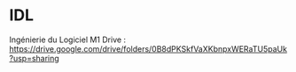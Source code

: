 # IDL
Ingénierie du Logiciel M1
Drive : https://drive.google.com/drive/folders/0B8dPKSkfVaXKbnpxWERaTU5paUk?usp=sharing
